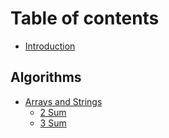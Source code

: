 # Table of contents

* [Introduction](README.md)

## Algorithms

* [Arrays and Strings](arrays_and_strings/README.md)
  * [2 Sum](arrays_and_strings/2-sum.md)
  * [3 Sum](arrays_and_strings/3-sum.md)
